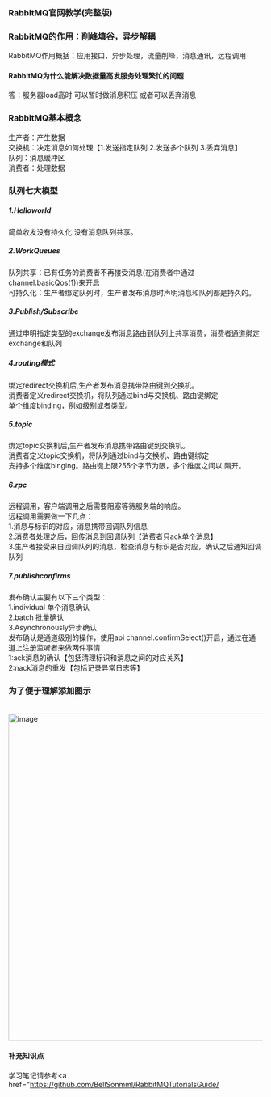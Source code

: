 ### RabbitMQ官网教学(完整版)

### RabbitMQ的作用：削峰填谷，异步解耦

RabbitMQ作用概括：应用接口，异步处理，流量削峰，消息通讯，远程调用

#### RabbitMQ为什么能解决数据量高发服务处理繁忙的问题
答：服务器load高时 可以暂时做消息积压 或者可以丢弃消息

### RabbitMQ基本概念
生产者：产生数据
</br>交换机：决定消息如何处理【1.发送指定队列 2.发送多个队列 3.丢弃消息】
</br>队列：消息缓冲区
</br>消费者：处理数据

### 队列七大模型
##### 1.Helloworld
简单收发没有持久化 没有消息队列共享。

##### 2.WorkQueues
队列共享：已有任务的消费者不再接受消息(在消费者中通过channel.basicQos(1))来开启
</br>可持久化：生产者绑定队列时，生产者发布消息时声明消息和队列都是持久的。

##### 3.Publish/Subscribe
通过申明指定类型的exchange发布消息路由到队列上共享消费，消费者通道绑定exchange和队列

##### 4.routing模式
绑定redirect交换机后,生产者发布消息携带路由键到交换机。
</br>消费者定义redirect交换机，将队列通过bind与交换机、路由键绑定
</br>单个维度binding，例如级别或者类型。

##### 5.topic
绑定topic交换机后,生产者发布消息携带路由键到交换机。
</br>消费者定义topic交换机，将队列通过bind与交换机、路由键绑定
</br>支持多个维度binging。路由键上限255个字节为限，多个维度之间以.隔开。

##### 6.rpc
远程调用，客户端调用之后需要阻塞等待服务端的响应。
</br>远程调用需要做一下几点：
  </br>1.消息与标识的对应，消息携带回调队列信息
  </br>2.消费者处理之后，回传消息到回调队列【消费者只ack单个消息】
  </br>3.生产者接受来自回调队列的消息，检查消息与标识是否对应，确认之后通知回调队列

##### 7.publishconfirms
发布确认主要有以下三个类型：
  </br>1.individual 单个消息确认
  </br>2.batch 批量确认
  </br>3.Asynchronously异步确认
</br>发布确认是通道级别的操作，使用api channel.confirmSelect()开启，通过在通道上注册监听者来做两件事情
  </br>1:ack消息的确认【包括清理标识和消息之间的对应关系】
  </br>2:nack消息的重发【包括记录异常日志等】
  
### 为了便于理解添加图示
</br>
<img width="647" alt="image" src="https://github.com/BellSonmml/RabbitMQTutorialsGuide/assets/80883227/c1dca056-f582-4d03-a402-06ce46dc6ecd">

#### 补充知识点
学习笔记请参考<a href="https://github.com/BellSonmml/RabbitMQTutorialsGuide/
